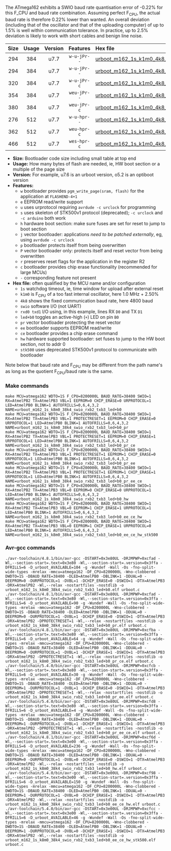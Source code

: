 The ATmega162 exhibits a SWIO baud rate quantisation error of -0.22% for this F_CPU and baud rate combination. Assuming perfect F<sub>CPU</sub>, the actual baud rate is therefore 0.22% lower than wanted. An overall deviation (including that of the oscillator and that of the uploading computer) of up to 1.5% is well within communication tolerance. In practice, up to 2.5% deviation is likely to work with short cables and benign line noise.

|Size|Usage|Version|Features|Hex file|
|:-:|:-:|:-:|:-:|:--|
|294|384|u7.7|`w-u-jPr--`|[urboot_m162_1s_k1m0_4k8_swio_rxb2_txb3_led+b0.hex](https://raw.githubusercontent.com/stefanrueger/urboot.hex/main/u7.7/mcus/atmega162/watchdog_1_s/internal_oscillator_k%2B2.50%25/%2B1m000000_hz/%2B%2B%2B4k8_baud/uart1_rxb2_txb3/led%2Bb0/urboot_m162_1s_k1m0_4k8_swio_rxb2_txb3_led%2Bb0.hex)|
|294|384|u7.7|`w-u-jPr--`|[urboot_m162_1s_k1m0_4k8_swio_rxb2_txb3_led+b0_pr.hex](https://raw.githubusercontent.com/stefanrueger/urboot.hex/main/u7.7/mcus/atmega162/watchdog_1_s/internal_oscillator_k%2B2.50%25/%2B1m000000_hz/%2B%2B%2B4k8_baud/uart1_rxb2_txb3/led%2Bb0/urboot_m162_1s_k1m0_4k8_swio_rxb2_txb3_led%2Bb0_pr.hex)|
|320|384|u7.7|`w-u-jPr-c`|[urboot_m162_1s_k1m0_4k8_swio_rxb2_txb3_led+b0_pr_ce.hex](https://raw.githubusercontent.com/stefanrueger/urboot.hex/main/u7.7/mcus/atmega162/watchdog_1_s/internal_oscillator_k%2B2.50%25/%2B1m000000_hz/%2B%2B%2B4k8_baud/uart1_rxb2_txb3/led%2Bb0/urboot_m162_1s_k1m0_4k8_swio_rxb2_txb3_led%2Bb0_pr_ce.hex)|
|354|384|u7.7|`weu-jPr--`|[urboot_m162_1s_k1m0_4k8_swio_rxb2_txb3_led+b0_pr_ee.hex](https://raw.githubusercontent.com/stefanrueger/urboot.hex/main/u7.7/mcus/atmega162/watchdog_1_s/internal_oscillator_k%2B2.50%25/%2B1m000000_hz/%2B%2B%2B4k8_baud/uart1_rxb2_txb3/led%2Bb0/urboot_m162_1s_k1m0_4k8_swio_rxb2_txb3_led%2Bb0_pr_ee.hex)|
|380|384|u7.7|`weu-jPr-c`|[urboot_m162_1s_k1m0_4k8_swio_rxb2_txb3_led+b0_pr_ee_ce.hex](https://raw.githubusercontent.com/stefanrueger/urboot.hex/main/u7.7/mcus/atmega162/watchdog_1_s/internal_oscillator_k%2B2.50%25/%2B1m000000_hz/%2B%2B%2B4k8_baud/uart1_rxb2_txb3/led%2Bb0/urboot_m162_1s_k1m0_4k8_swio_rxb2_txb3_led%2Bb0_pr_ee_ce.hex)|
|276|512|u7.7|`w-u-hpr--`|[urboot_m162_1s_k1m0_4k8_swio_rxb2_txb3_led+b0_hw.hex](https://raw.githubusercontent.com/stefanrueger/urboot.hex/main/u7.7/mcus/atmega162/watchdog_1_s/internal_oscillator_k%2B2.50%25/%2B1m000000_hz/%2B%2B%2B4k8_baud/uart1_rxb2_txb3/led%2Bb0/urboot_m162_1s_k1m0_4k8_swio_rxb2_txb3_led%2Bb0_hw.hex)|
|362|512|u7.7|`weu-hpr-c`|[urboot_m162_1s_k1m0_4k8_swio_rxb2_txb3_led+b0_ee_ce_hw.hex](https://raw.githubusercontent.com/stefanrueger/urboot.hex/main/u7.7/mcus/atmega162/watchdog_1_s/internal_oscillator_k%2B2.50%25/%2B1m000000_hz/%2B%2B%2B4k8_baud/uart1_rxb2_txb3/led%2Bb0/urboot_m162_1s_k1m0_4k8_swio_rxb2_txb3_led%2Bb0_ee_ce_hw.hex)|
|466|512|u7.7|`wes-hpr-c`|[urboot_m162_1s_k1m0_4k8_swio_rxb2_txb3_led+b0_ee_ce_hw_stk500.hex](https://raw.githubusercontent.com/stefanrueger/urboot.hex/main/u7.7/mcus/atmega162/watchdog_1_s/internal_oscillator_k%2B2.50%25/%2B1m000000_hz/%2B%2B%2B4k8_baud/uart1_rxb2_txb3/led%2Bb0/urboot_m162_1s_k1m0_4k8_swio_rxb2_txb3_led%2Bb0_ee_ce_hw_stk500.hex)|

- **Size:** Bootloader code size including small table at top end
- **Usage:** How many bytes of flash are needed, ie, HW boot section or a multiple of the page size
- **Version:** For example, u7.6 is an urboot version, o5.2 is an optiboot version
- **Features:**
  + `w` bootloader provides `pgm_write_page(sram, flash)` for the application at `FLASHEND-4+1`
  + `e` EEPROM read/write support
  + `u` uses urprotocol requiring `avrdude -c urclock` for programming
  + `s` uses skeleton of STK500v1 protocol (deprecated); `-c urclock` and `-c arduino` both work
  + `h` hardware boot section: make sure fuses are set for reset to jump to boot section
  + `j` vector bootloader: applications *need to be patched externally*, eg, using `avrdude -c urclock`
  + `p` bootloader protects itself from being overwritten
  + `P` vector bootloader only: protects itself and reset vector from being overwritten
  + `r` preserves reset flags for the application in the register R2
  + `c` bootloader provides chip erase functionality (recommended for large MCUs)
  + `-` corresponding feature not present
- **Hex file:** often qualified by the MCU name and/or configuration
  + `1s` watchdog timeout, ie, time window for upload after external reset
  + `k1m0` is F<sub>CPU</sub> of a too fast internal oscillator, here 1.0 MHz + 2.50%
  + `4k8` shows the fixed communication baud rate, here 4800 baud
  + `swio` software I/O (not UART)
  + `rxd0 txd1` I/O using, in this example, lines RX `D0` and TX `D1`
  + `led+b0` toggles an active-high (`+`) LED on pin `B0`
  + `pr` vector bootloader protecting the reset vector
  + `ee` bootloader supports EEPROM read/write
  + `ce` bootloader provides a chip erase command
  + `hw` hardware supported bootloader: set fuses to jump to the HW boot section, not to addr 0
  + `stk500` uses deprecated STK500v1 protocol to communicate with bootloader


Note below that baud rate and F<sub>CPU</sub> may be different from the path name's as long as the quotient F<sub>CPU</sub>/baud rate is the same.

### Make commands
```
make MCU=atmega162 WDTO=1S F_CPU=8200000L BAUD_RATE=38400 SWIO=1 RX=AtmelPB2 TX=AtmelPB3 VBL=1 EEPROM=0 CHIP_ERASE=0 URPROTOCOL=1 LED=AtmelPB0 BLINK=1 AUTOFRILLS=0,6,4,3,2 NAME=urboot_m162_1s_k8m0_38k4_swio_rxb2_txb3_led+b0
make MCU=atmega162 WDTO=1S F_CPU=8200000L BAUD_RATE=38400 SWIO=1 RX=AtmelPB2 TX=AtmelPB3 VBL=1 PROTECTRESET=1 EEPROM=0 CHIP_ERASE=0 URPROTOCOL=1 LED=AtmelPB0 BLINK=1 AUTOFRILLS=0,6,4,3,2 NAME=urboot_m162_1s_k8m0_38k4_swio_rxb2_txb3_led+b0_pr
make MCU=atmega162 WDTO=1S F_CPU=8200000L BAUD_RATE=38400 SWIO=1 RX=AtmelPB2 TX=AtmelPB3 VBL=1 PROTECTRESET=1 EEPROM=0 CHIP_ERASE=1 URPROTOCOL=1 LED=AtmelPB0 BLINK=1 AUTOFRILLS=0,6,4,3,2 NAME=urboot_m162_1s_k8m0_38k4_swio_rxb2_txb3_led+b0_pr_ce
make MCU=atmega162 WDTO=1S F_CPU=8200000L BAUD_RATE=38400 SWIO=1 RX=AtmelPB2 TX=AtmelPB3 VBL=1 PROTECTRESET=1 EEPROM=1 CHIP_ERASE=0 URPROTOCOL=1 LED=AtmelPB0 BLINK=1 AUTOFRILLS=0,6,4,3,2 NAME=urboot_m162_1s_k8m0_38k4_swio_rxb2_txb3_led+b0_pr_ee
make MCU=atmega162 WDTO=1S F_CPU=8200000L BAUD_RATE=38400 SWIO=1 RX=AtmelPB2 TX=AtmelPB3 VBL=1 PROTECTRESET=1 EEPROM=1 CHIP_ERASE=1 URPROTOCOL=1 LED=AtmelPB0 BLINK=1 AUTOFRILLS=0,6,4,3,2 NAME=urboot_m162_1s_k8m0_38k4_swio_rxb2_txb3_led+b0_pr_ee_ce
make MCU=atmega162 WDTO=1S F_CPU=8200000L BAUD_RATE=38400 SWIO=1 RX=AtmelPB2 TX=AtmelPB3 VBL=0 EEPROM=0 CHIP_ERASE=0 URPROTOCOL=1 LED=AtmelPB0 BLINK=1 AUTOFRILLS=0,6,4,3,2 NAME=urboot_m162_1s_k8m0_38k4_swio_rxb2_txb3_led+b0_hw
make MCU=atmega162 WDTO=1S F_CPU=8200000L BAUD_RATE=38400 SWIO=1 RX=AtmelPB2 TX=AtmelPB3 VBL=0 EEPROM=1 CHIP_ERASE=1 URPROTOCOL=1 LED=AtmelPB0 BLINK=1 AUTOFRILLS=0,6,4,3,2 NAME=urboot_m162_1s_k8m0_38k4_swio_rxb2_txb3_led+b0_ee_ce_hw
make MCU=atmega162 WDTO=1S F_CPU=8200000L BAUD_RATE=38400 SWIO=1 RX=AtmelPB2 TX=AtmelPB3 VBL=0 EEPROM=1 CHIP_ERASE=1 URPROTOCOL=0 LED=AtmelPB0 BLINK=1 AUTOFRILLS=0,6,4,3,2 NAME=urboot_m162_1s_k8m0_38k4_swio_rxb2_txb3_led+b0_ee_ce_hw_stk500
```

### Avr-gcc commands
```
./avr-toolchain/4.8.1/bin/avr-gcc -DSTART=0x3e80UL -DRJMPWP=0xcfad -Wl,--section-start=.text=0x3e80 -Wl,--section-start=.version=0x3ffa -DFRILLS=6 -D_urboot_AVAILABLE=104 -g -Wundef -Wall -Os -fno-split-wide-types -mrelax -mmcu=atmega162 -DF_CPU=8200000L -Wno-clobbered -DWDTO=1S -DBAUD_RATE=38400 -DLED=AtmelPB0 -DBLINK=1 -DDUAL=0 -DEEPROM=0 -DURPROTOCOL=1 -DVBL=1 -DCHIP_ERASE=0 -DSWIO=1 -DTX=AtmelPB3 -DRX=AtmelPB2 -Wl,--relax -nostartfiles -nostdlib -o urboot_m162_1s_k8m0_38k4_swio_rxb2_txb3_led+b0.elf urboot.c
./avr-toolchain/4.8.1/bin/avr-gcc -DSTART=0x3e80UL -DRJMPWP=0xcfad -Wl,--section-start=.text=0x3e80 -Wl,--section-start=.version=0x3ffa -DFRILLS=6 -D_urboot_AVAILABLE=90 -g -Wundef -Wall -Os -fno-split-wide-types -mrelax -mmcu=atmega162 -DF_CPU=8200000L -Wno-clobbered -DWDTO=1S -DBAUD_RATE=38400 -DLED=AtmelPB0 -DBLINK=1 -DDUAL=0 -DEEPROM=0 -DURPROTOCOL=1 -DVBL=1 -DCHIP_ERASE=0 -DSWIO=1 -DTX=AtmelPB3 -DRX=AtmelPB2 -DPROTECTRESET=1 -Wl,--relax -nostartfiles -nostdlib -o urboot_m162_1s_k8m0_38k4_swio_rxb2_txb3_led+b0_pr.elf urboot.c
./avr-toolchain/4.8.1/bin/avr-gcc -DSTART=0x3e80UL -DRJMPWP=0xcfba -Wl,--section-start=.text=0x3e80 -Wl,--section-start=.version=0x3ffa -DFRILLS=6 -D_urboot_AVAILABLE=64 -g -Wundef -Wall -Os -fno-split-wide-types -mrelax -mmcu=atmega162 -DF_CPU=8200000L -Wno-clobbered -DWDTO=1S -DBAUD_RATE=38400 -DLED=AtmelPB0 -DBLINK=1 -DDUAL=0 -DEEPROM=0 -DURPROTOCOL=1 -DVBL=1 -DCHIP_ERASE=1 -DSWIO=1 -DTX=AtmelPB3 -DRX=AtmelPB2 -DPROTECTRESET=1 -Wl,--relax -nostartfiles -nostdlib -o urboot_m162_1s_k8m0_38k4_swio_rxb2_txb3_led+b0_pr_ce.elf urboot.c
./avr-toolchain/5.4.0/bin/avr-gcc -DSTART=0x3e80UL -DRJMPWP=0xcfcb -Wl,--section-start=.text=0x3e80 -Wl,--section-start=.version=0x3ffa -DFRILLS=6 -D_urboot_AVAILABLE=30 -g -Wundef -Wall -Os -fno-split-wide-types -mrelax -mmcu=atmega162 -DF_CPU=8200000L -Wno-clobbered -DWDTO=1S -DBAUD_RATE=38400 -DLED=AtmelPB0 -DBLINK=1 -DDUAL=0 -DEEPROM=1 -DURPROTOCOL=1 -DVBL=1 -DCHIP_ERASE=0 -DSWIO=1 -DTX=AtmelPB3 -DRX=AtmelPB2 -DPROTECTRESET=1 -Wl,--relax -nostartfiles -nostdlib -o urboot_m162_1s_k8m0_38k4_swio_rxb2_txb3_led+b0_pr_ee.elf urboot.c
./avr-toolchain/5.4.0/bin/avr-gcc -DSTART=0x3e80UL -DRJMPWP=0xcfd8 -Wl,--section-start=.text=0x3e80 -Wl,--section-start=.version=0x3ffa -DFRILLS=6 -D_urboot_AVAILABLE=4 -g -Wundef -Wall -Os -fno-split-wide-types -mrelax -mmcu=atmega162 -DF_CPU=8200000L -Wno-clobbered -DWDTO=1S -DBAUD_RATE=38400 -DLED=AtmelPB0 -DBLINK=1 -DDUAL=0 -DEEPROM=1 -DURPROTOCOL=1 -DVBL=1 -DCHIP_ERASE=1 -DSWIO=1 -DTX=AtmelPB3 -DRX=AtmelPB2 -DPROTECTRESET=1 -Wl,--relax -nostartfiles -nostdlib -o urboot_m162_1s_k8m0_38k4_swio_rxb2_txb3_led+b0_pr_ee_ce.elf urboot.c
./avr-toolchain/4.8.1/bin/avr-gcc -DSTART=0x3e00UL -DRJMPWP=0xcf6d -Wl,--section-start=.text=0x3e00 -Wl,--section-start=.version=0x3ffa -DFRILLS=6 -D_urboot_AVAILABLE=236 -g -Wundef -Wall -Os -fno-split-wide-types -mrelax -mmcu=atmega162 -DF_CPU=8200000L -Wno-clobbered -DWDTO=1S -DBAUD_RATE=38400 -DLED=AtmelPB0 -DBLINK=1 -DDUAL=0 -DEEPROM=0 -DURPROTOCOL=1 -DVBL=0 -DCHIP_ERASE=0 -DSWIO=1 -DTX=AtmelPB3 -DRX=AtmelPB2 -Wl,--relax -nostartfiles -nostdlib -o urboot_m162_1s_k8m0_38k4_swio_rxb2_txb3_led+b0_hw.elf urboot.c
./avr-toolchain/5.4.0/bin/avr-gcc -DSTART=0x3e00UL -DRJMPWP=0xcf98 -Wl,--section-start=.text=0x3e00 -Wl,--section-start=.version=0x3ffa -DFRILLS=6 -D_urboot_AVAILABLE=150 -g -Wundef -Wall -Os -fno-split-wide-types -mrelax -mmcu=atmega162 -DF_CPU=8200000L -Wno-clobbered -DWDTO=1S -DBAUD_RATE=38400 -DLED=AtmelPB0 -DBLINK=1 -DDUAL=0 -DEEPROM=1 -DURPROTOCOL=1 -DVBL=0 -DCHIP_ERASE=1 -DSWIO=1 -DTX=AtmelPB3 -DRX=AtmelPB2 -Wl,--relax -nostartfiles -nostdlib -o urboot_m162_1s_k8m0_38k4_swio_rxb2_txb3_led+b0_ee_ce_hw.elf urboot.c
./avr-toolchain/5.4.0/bin/avr-gcc -DSTART=0x3e00UL -DRJMPWP=0xcfcc -Wl,--section-start=.text=0x3e00 -Wl,--section-start=.version=0x3ffa -DFRILLS=6 -D_urboot_AVAILABLE=46 -g -Wundef -Wall -Os -fno-split-wide-types -mrelax -mmcu=atmega162 -DF_CPU=8200000L -Wno-clobbered -DWDTO=1S -DBAUD_RATE=38400 -DLED=AtmelPB0 -DBLINK=1 -DDUAL=0 -DEEPROM=1 -DURPROTOCOL=0 -DVBL=0 -DCHIP_ERASE=1 -DSWIO=1 -DTX=AtmelPB3 -DRX=AtmelPB2 -Wl,--relax -nostartfiles -nostdlib -o urboot_m162_1s_k8m0_38k4_swio_rxb2_txb3_led+b0_ee_ce_hw_stk500.elf urboot.c
```

